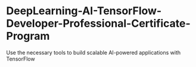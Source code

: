 # DeepLearning-AI-TensorFlow-Developer-Professional-Certificate-Program
 Use the necessary tools to build scalable AI-powered applications with TensorFlow
